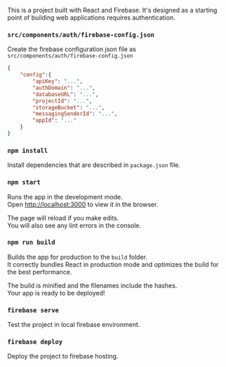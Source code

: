 This is a project built with React and Firebase. It's designed as a starting point of building web applications requires authentication.

### `src/components/auth/firebase-config.json`

Create the firebase configuration json file as `src/components/auth/firebase-config.json`

```json
{
    "config":{
        "apiKey": "...",
        "authDomain": "...",
        "databaseURL": "...",
        "projectId": "...",
        "storageBucket": "...",
        "messagingSenderId": "...",
        "appId": "..."
    }
}
```

### `npm install`

Install dependencies that are described in `package.json` file.

### `npm start`

Runs the app in the development mode.<br>
Open [http://localhost:3000](http://localhost:3000) to view it in the browser.

The page will reload if you make edits.<br>
You will also see any lint errors in the console.

### `npm run build`

Builds the app for production to the `build` folder.<br>
It correctly bundles React in production mode and optimizes the build for the best performance.

The build is minified and the filenames include the hashes.<br>
Your app is ready to be deployed!

### `firebase serve`

Test the project in local firebase environment.

### `firebase deploy`

Deploy the project to firebase hosting.

